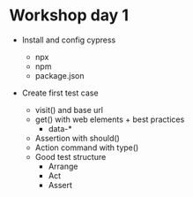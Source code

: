 # Workshop day 1
* Install and config cypress
  * npx
  * npm
  * package.json

* Create first test case
  * visit() and base url
  * get() with web elements + best practices
    * data-*
  * Assertion with should() 
  * Action command with type()
  * Good test structure
    * Arrange
    * Act
    * Assert